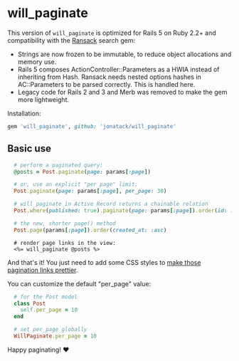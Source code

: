 # will_paginate

This version of `will_paginate` is optimized for Rails 5 on Ruby 2.2+ and
compatibility with the [Ransack](https://github.com/activerecord-hackery/ransack)
search gem:

- Strings are now frozen to be immutable, to reduce object allocations and memory use.
- Rails 5 composes ActionController::Parameters as a HWIA instead of inheriting from Hash. Ransack needs nested options hashes in AC::Parameters to be parsed correctly. This is handled here.
- Legacy code for Rails 2 and 3 and Merb was removed to make the gem more lightweight.

Installation:

```ruby
gem 'will_paginate', github: 'jonatack/will_paginate'
```

## Basic use

```ruby
  # perform a paginated query:
  @posts = Post.paginate(page: params[:page])

  # or, use an explicit "per page" limit:
  Post.paginate(page: params[:page], per_page: 30)

  # will_paginate in Active Record returns a chainable relation
  Post.where(published: true).paginate(page: params[:page]).order(id: :desc)

  # the new, shorter page() method
  Post.page(params[:page]).order(created_at: :asc)
```
```erb
  # render page links in the view:
  <%= will_paginate @posts %>
```

And that's it! You just need to add some CSS styles to [make those pagination links prettier](http://mislav.uniqpath.com/will_paginate).

You can customize the default "per_page" value:

``` ruby
  # for the Post model
  class Post
    self.per_page = 10
  end

  # set per_page globally
  WillPaginate.per_page = 10
```

Happy paginating! :heart:
